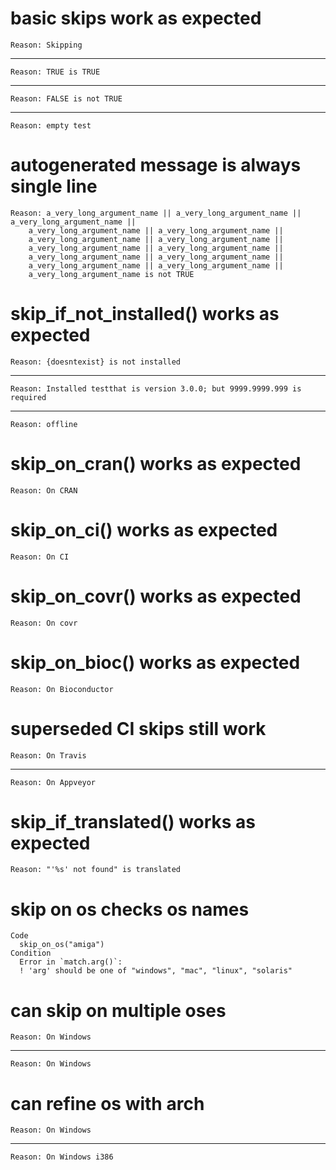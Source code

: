 # basic skips work as expected

    Reason: Skipping

---

    Reason: TRUE is TRUE

---

    Reason: FALSE is not TRUE

---

    Reason: empty test

# autogenerated message is always single line

    Reason: a_very_long_argument_name || a_very_long_argument_name || a_very_long_argument_name || 
        a_very_long_argument_name || a_very_long_argument_name || 
        a_very_long_argument_name || a_very_long_argument_name || 
        a_very_long_argument_name || a_very_long_argument_name || 
        a_very_long_argument_name || a_very_long_argument_name || 
        a_very_long_argument_name || a_very_long_argument_name || 
        a_very_long_argument_name is not TRUE

# skip_if_not_installed() works as expected

    Reason: {doesntexist} is not installed

---

    Reason: Installed testthat is version 3.0.0; but 9999.9999.999 is required

---

    Reason: offline

# skip_on_cran() works as expected

    Reason: On CRAN

# skip_on_ci() works as expected

    Reason: On CI

# skip_on_covr() works as expected

    Reason: On covr

# skip_on_bioc() works as expected

    Reason: On Bioconductor

# superseded CI skips still work

    Reason: On Travis

---

    Reason: On Appveyor

# skip_if_translated() works as expected

    Reason: "'%s' not found" is translated

# skip on os checks os names

    Code
      skip_on_os("amiga")
    Condition
      Error in `match.arg()`:
      ! 'arg' should be one of "windows", "mac", "linux", "solaris"

# can skip on multiple oses

    Reason: On Windows

---

    Reason: On Windows

# can refine os with arch

    Reason: On Windows

---

    Reason: On Windows i386

